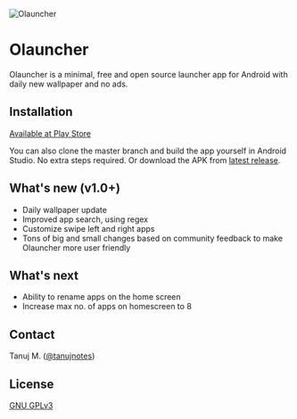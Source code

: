 ![Olauncher](https://repository-images.githubusercontent.com/278638069/8ea13280-edd4-11ea-81be-15dd81255a4b)
# Olauncher
Olauncher is a minimal, free and open source launcher app for Android with daily new wallpaper and no ads.

## Installation

[Available at Play Store](https://play.google.com/store/apps/details?id=app.olauncher)

You can also clone the master branch and build the app yourself in Android Studio. No extra steps required. Or download the APK from [latest release](https://github.com/tanujnotes/Olauncher/releases/).

## What's new (v1.0+)

* Daily wallpaper update
* Improved app search, using regex
* Customize swipe left and right apps
* Tons of big and small changes based on community feedback to make Olauncher more user friendly

## What's next

* Ability to rename apps on the home screen
* Increase max no. of apps on homescreen to 8

## Contact
Tanuj M. ([@tanujnotes](https://twitter.com/tanujnotes))

## License
[GNU GPLv3 ](https://www.gnu.org/licenses/gpl-3.0.en.html)
